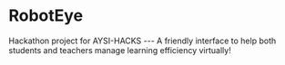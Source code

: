 # RobotEye
Hackathon project for AYSI-HACKS --- A friendly interface to help both students and teachers manage learning efficiency virtually!
